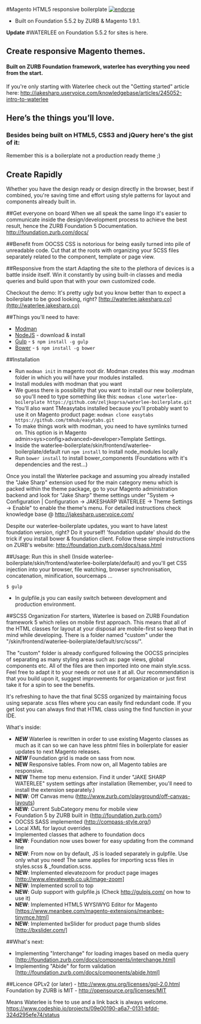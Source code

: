 #Magento HTML5 responsive boilerplate [![endorse](http://api.coderwall.com/zeljkoprsa/endorsecount.png)](http://coderwall.com/zeljkoprsa)
 - Built on Foundation 5.5.2 by ZURB & Magento 1.9.1.

**Update**
#WATERLEE on Foundation 5.5.2 for sites is here.

## Create responsive Magento themes.
#### Built on ZURB Foundation framework, waterlee has everything you need from the start.
If you're only starting with Waterlee check out the "Getting started" article here:
http://jakesharp.uservoice.com/knowledgebase/articles/245052-intro-to-waterlee


## Here’s the things you’ll love.
### Besides being built on HTML5, CSS3 and jQuery here's the gist of it:

Remember this is a boilerplate not a production ready theme ;)


## Create Rapidly
Whether you have the design ready or design directly in the browser, best if combined, you're saving time and effort using style patterns for layout and components already built in.

##Get everyone on board
When we all speak the same lingo it's easier to communicate inside the design/development process to achieve the best result, hence the ZURB Foundation 5 Documentation.
http://foundation.zurb.com/docs/

##Benefit from OOCSS
CSS is notorious for being easily turned into pile of unreadable code. Cut that at the roots with organizing your SCSS files separately related to the component, template or page view.

##Responsive from the start
Adapting the site to the plethora of devices is a battle inside itself. Win it constantly by using built-in classes and media queries and build upon that with your own customized code.

Checkout the demo:
It's pretty ugly but you know better than to expect a boilerplate to be good looking, right?
[http://waterlee.jakesharp.co](http://waterlee.jakesharp.co)

##Things you'll need to have:
 - [Modman](https://github.com/colinmollenhour/modman) 
 - [NodeJS](http://nodejs.org/) - download & install
 - [Gulp](https://github.com/gulpjs/gulp) - `$ npm install -g gulp`
 - [Bower](http://bower.io/) - `$ npm install -g bower`

##Installation

 - Run `modman init` in magento root dir. Modman creates this way .modman folder in which you will have your modules installed.
 - Install modules with modman that you want
 - We guess there is possibility that you want to install our new boilerplate, so you'll need to type something like this:
   `modman clone waterlee-boilerplate https://github.com/zeljkoprsa/waterlee-boilerplate.git`
 - You'll also want TMeasytabs installed because you'll probably want to use it on Magento product page: `modman clone easytabs https://github.com/tmhub/easytabs.git`
 - To make things work with modman, you need to have symlinks turned on. This option is in Magento admin>sys>config>advanced>developer>Template Settings.
 - Inside the waterlee-boilerplate/skin/frontend/waterlee-boilerplate/default run `npm install` to install node_modules locally
 - Run `bower install` to install bower_components (Foundations with it's dependencies and the rest...)

Once you install the Waterlee package and assuming you already installed the "Jake Sharp" extension used for the main category menu which is packed within the theme package, go to your Magento administration backend and look for "Jake Sharp" theme settings under "System -> Configuration | Configuration -> JAKESHARP WATERLEE -> Theme Settings -> Enable" to enable the theme's menu.
For detailed instructions check knowledge base @ http://jakesharp.uservoice.com/ 

Despite our waterlee-boilerplate updates, you want to have latest foundation version, right? Do it yourself!
'foundation update' should do the trick if you install bower & foundation client.
Follow these simple instructions on ZURB's website:
http://foundation.zurb.com/docs/sass.html

##Usage:
Run this in shell (Inside waterlee-boilerplate/skin/frontend/waterlee-boilerplate/default) and you'll get CSS injection into your browser, file watching, browser synchronisation, concatenation, minification, sourcemaps ...
```shell
$ gulp
```
 - In gulpfile.js you can easily switch between development and production environment.

##SCSS Organization
For starters, Waterlee is based on ZURB Foundation framework 5 which relies on mobile first approach. This means that all of the HTML classes for layout at your disposal are mobile-first so keep that in mind while developing. There is a folder named "custom" under the "/skin/frontend/waterlee-boilerplate/default/src/scss/".

The "custom" folder is already configured following the OOCSS principles of separating as many styling areas such as: page views, global components etc. All of the files are then imported into one main style.scss. Feel free to adapt it to your needs or not use it at all. Our recommendation is that you build upon it, suggest improvements for organization or just first take it for a spin to see the benefits.

It's refreshing to have the that final SCSS organized by maintaining focus using separate .scss files where you can easily find redundant code. If you get lost you can always find that HTML class using the find function in your IDE.

What's inside:
- ***NEW*** Waterlee is rewritten in order to use existing Magento classes as much as it can so we can have less phtml files in boilerplate for easier updates to next Magento releases. 
- ***NEW*** Foundation grid is made on sass from now. 
- **NEW** Responsive tables. From now on, all Magento tables are responsive.
- **NEW** Theme top menu extension. Find it under "JAKE SHARP WATERLEE" system settings after installation (Remember, you'll need to install the extension separately.)
- **NEW**: Off Canvas menu (http://www.zurb.com/playground/off-canvas-layouts)
- **NEW**: Current SubCategory menu for mobile view
- Foundation 5 by ZURB built in (http://foundation.zurb.com/)
- OOCSS SASS implemented (http://compass-style.org/)
- Local XML for layout overrides
- Implemented classes that adhere to foundation docs
- **NEW**: Foundation now uses bower for easy updating from the command line
- **NEW**: From now on by default, JS is loaded separately in gulpfile. Use only what you need! The same applies for importing scss files in styles.scss & _foundation.scss.
- **NEW**: Implemented elevatezoom for product page images [http://www.elevateweb.co.uk/image-zoom]
- **NEW**: Implemented scroll to top
- **NEW**: Gulp support with gulpfile.js (Check http://gulpjs.com/ on how to use it)
- **NEW**: Implemented HTML5 WYSIWYG Editor for Magento [https://www.meanbee.com/magento-extensions/meanbee-tinymce.html]
- **NEW**: Implemented bxSlider for product page thumb slides [http://bxslider.com/]

##What's next:

- Implementing "Interchange" for loading images based on media query [http://foundation.zurb.com/docs/components/interchange.html]
- Implementing "Abide" for form validation [http://foundation.zurb.com/docs/components/abide.html] 

##Licence
GPLv2 (or later) - http://www.gnu.org/licenses/gpl-2.0.html
Foundation by ZURB is MIT - http://opensource.org/licenses/MIT

Means Waterlee is free to use and a link back is always welcome.
https://www.codeship.io/projects/09e00190-a6a7-0131-bfdd-324d295efe74/status
